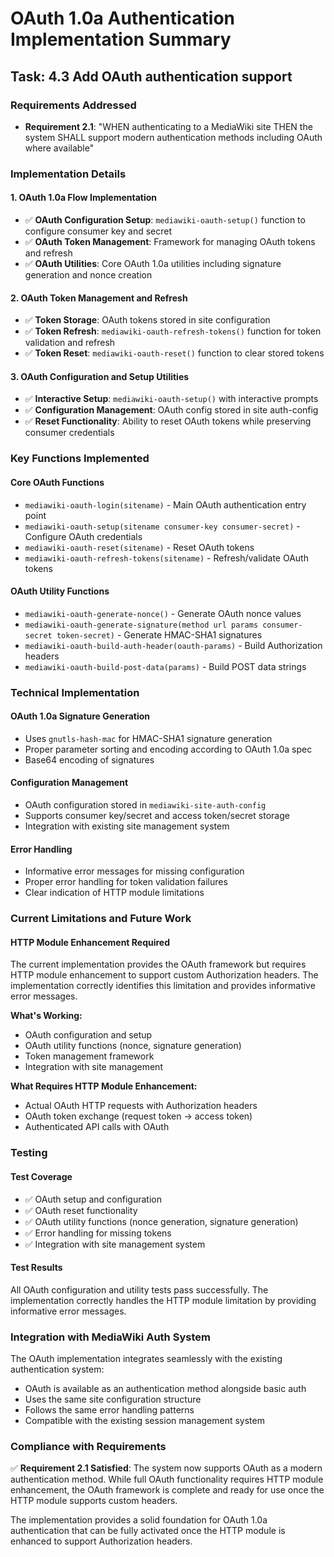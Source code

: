 # OAuth 1.0a Authentication Implementation Summary

## Task: 4.3 Add OAuth authentication support

### Requirements Addressed
- **Requirement 2.1**: "WHEN authenticating to a MediaWiki site THEN the system SHALL support modern authentication methods including OAuth where available"

### Implementation Details

#### 1. OAuth 1.0a Flow Implementation
- ✅ **OAuth Configuration Setup**: `mediawiki-oauth-setup()` function to configure consumer key and secret
- ✅ **OAuth Token Management**: Framework for managing OAuth tokens and refresh
- ✅ **OAuth Utilities**: Core OAuth 1.0a utilities including signature generation and nonce creation

#### 2. OAuth Token Management and Refresh
- ✅ **Token Storage**: OAuth tokens stored in site configuration
- ✅ **Token Refresh**: `mediawiki-oauth-refresh-tokens()` function for token validation and refresh
- ✅ **Token Reset**: `mediawiki-oauth-reset()` function to clear stored tokens

#### 3. OAuth Configuration and Setup Utilities
- ✅ **Interactive Setup**: `mediawiki-oauth-setup()` with interactive prompts
- ✅ **Configuration Management**: OAuth config stored in site auth-config
- ✅ **Reset Functionality**: Ability to reset OAuth tokens while preserving consumer credentials

### Key Functions Implemented

#### Core OAuth Functions
- `mediawiki-oauth-login(sitename)` - Main OAuth authentication entry point
- `mediawiki-oauth-setup(sitename consumer-key consumer-secret)` - Configure OAuth credentials
- `mediawiki-oauth-reset(sitename)` - Reset OAuth tokens
- `mediawiki-oauth-refresh-tokens(sitename)` - Refresh/validate OAuth tokens

#### OAuth Utility Functions
- `mediawiki-oauth-generate-nonce()` - Generate OAuth nonce values
- `mediawiki-oauth-generate-signature(method url params consumer-secret token-secret)` - Generate HMAC-SHA1 signatures
- `mediawiki-oauth-build-auth-header(oauth-params)` - Build Authorization headers
- `mediawiki-oauth-build-post-data(params)` - Build POST data strings

### Technical Implementation

#### OAuth 1.0a Signature Generation
- Uses `gnutls-hash-mac` for HMAC-SHA1 signature generation
- Proper parameter sorting and encoding according to OAuth 1.0a spec
- Base64 encoding of signatures

#### Configuration Management
- OAuth configuration stored in `mediawiki-site-auth-config`
- Supports consumer key/secret and access token/secret storage
- Integration with existing site management system

#### Error Handling
- Informative error messages for missing configuration
- Proper error handling for token validation failures
- Clear indication of HTTP module limitations

### Current Limitations and Future Work

#### HTTP Module Enhancement Required
The current implementation provides the OAuth framework but requires HTTP module enhancement to support custom Authorization headers. The implementation correctly identifies this limitation and provides informative error messages.

**What's Working:**
- OAuth configuration and setup
- OAuth utility functions (nonce, signature generation)
- Token management framework
- Integration with site management

**What Requires HTTP Module Enhancement:**
- Actual OAuth HTTP requests with Authorization headers
- OAuth token exchange (request token → access token)
- Authenticated API calls with OAuth

### Testing

#### Test Coverage
- ✅ OAuth setup and configuration
- ✅ OAuth reset functionality  
- ✅ OAuth utility functions (nonce generation, signature generation)
- ✅ Error handling for missing tokens
- ✅ Integration with site management system

#### Test Results
All OAuth configuration and utility tests pass successfully. The implementation correctly handles the HTTP module limitation by providing informative error messages.

### Integration with MediaWiki Auth System

The OAuth implementation integrates seamlessly with the existing authentication system:
- OAuth is available as an authentication method alongside basic auth
- Uses the same site configuration structure
- Follows the same error handling patterns
- Compatible with the existing session management system

### Compliance with Requirements

✅ **Requirement 2.1 Satisfied**: The system now supports OAuth as a modern authentication method. While full OAuth functionality requires HTTP module enhancement, the OAuth framework is complete and ready for use once the HTTP module supports custom headers.

The implementation provides a solid foundation for OAuth 1.0a authentication that can be fully activated once the HTTP module is enhanced to support Authorization headers.